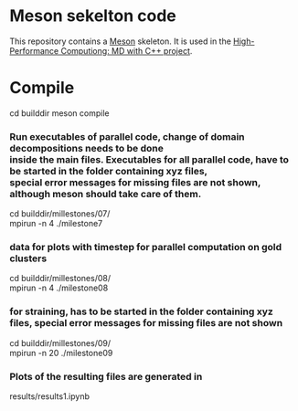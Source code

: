 # Meson sekelton code

This repository contains a [Meson](https://mesonbuild.com/) skeleton. It is used in the [High-Performance Computiong:  MD
with C++
project](https://pastewka.github.io/MolecularDynamics/_project/general_remarks.html).

# Compile
cd builddir
meson compile

### Run executables of parallel code, change of domain decompositions needs to be done<br> inside the main files. Executables for all parallel code, have to be started in the folder containing xyz files,<br> special error messages for missing files are not shown, although meson should take care of them.
cd builddir/millestones/07/  
mpirun -n 4 ./milestone7
### data for plots with timestep for parallel computation on gold clusters
cd builddir/millestones/08/  
mpirun -n 4 ./milestone08
### for straining, has to be started in the folder containing xyz files, special error messages for missing files are not shown
cd builddir/millestones/09/  
mpirun -n 20 ./milestone09

### Plots of the resulting files are generated in 
results/results1.ipynb
